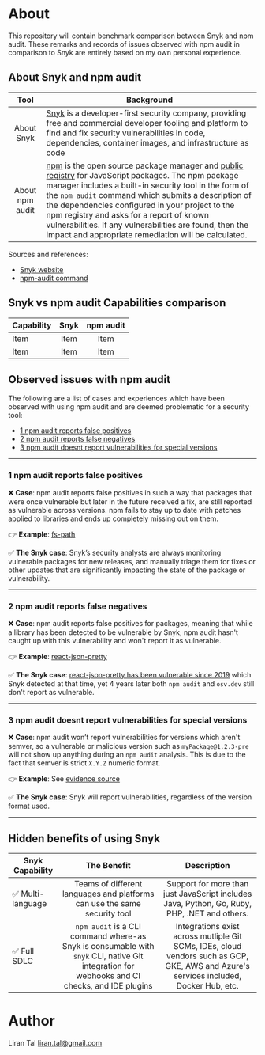 # About

This repository will contain benchmark comparison between Snyk and npm audit.
These remarks and records of issues observed with npm audit in comparison to Snyk
are entirely based on my own personal experience.

## About Snyk and npm audit

|       Tool      | Background     
| :-------------: | -------------- 
| About Snyk      | [Snyk](https://snyk.io) is a developer-first security company, providing free and commercial developer tooling and platform to find and fix security vulnerabilities in code, dependencies, container images, and infrastructure as code
| About npm audit | [npm](https://docs.npmjs.com/about-npm) is the open source package manager and [public registry](https://www.npmjs.com) for JavaScript packages. The npm package manager includes a built-in security tool in the form of the `npm audit` command which submits a description of the dependencies configured in your project to the npm registry and asks for a report of known vulnerabilities. If any vulnerabilities are found, then the impact and appropriate remediation will be calculated.

Sources and references:
- [Snyk website](https://snyk.io)
- [npm-audit command](https://docs.npmjs.com/cli/v9/commands/npm-audit)

## Snyk vs npm audit Capabilities comparison

| Capability    |       Snyk        |    npm audit    |
| ------------- | :---------------: | :-------------: |
| Item | Item | Item
| Item | Item | Item


## Observed issues with npm audit

The following are a list of cases and experiences which have been observed with using npm audit
and are deemed problematic for a security tool:

- [1 npm audit reports false positives](#1-npm-audit-reports-false-positives)
- [2 npm audit reports false negatives](#2-npm-audit-reports-false-negatives)
- [3 npm audit doesnt report vulnerabilities for special versions](#3-npm-audit-doesnt-report-vulnerabilities-for-special-versions)

---

### 1 npm audit reports false positives

❌ **Case**: npm audit reports false positives in such a way that packages that were once vulnerable but later
in the future received a fix, are still reported as vulnerable across versions. 
npm fails to stay up to date with patches applied to libraries and ends up completely missing out on them.

👉 **Example**: [fs-path](https://github.com/pillys/fs-path/pull/5)

✅ **The Snyk case**: Snyk’s security analysts are always monitoring vulnerable packages for new releases, 
and manually triage them for fixes or other updates that are significantly impacting the state of the package or vulnerability.

---

### 2 npm audit reports false negatives

❌ **Case**: npm audit reports false positives for packages, meaning that while a library has been detected to be vulnerable by Snyk,
npm audit hasn't caught up with this vulnerability and won't report it as vulnerable.

👉 **Example**: [react-json-pretty](https://snyk.io/advisor/npm-package/react-json-pretty)

✅ **The Snyk case**: [react-json-pretty has been vulnerable since 2019](https://security.snyk.io/package/npm/react-json-pretty) which
Snyk detected at that time, yet 4 years later both `npm audit` and `osv.dev` still don't report as vulnerable.

---

### 3 npm audit doesnt report vulnerabilities for special versions

❌ **Case**: npm audit won’t report vulnerabilities for versions which aren't semver, so a vulnerable or malicious version such as
`myPackage@1.2.3-pre` will not show up anything during an `npm audit` analysis. This is due to the fact that semver is strict `X.Y.Z`
numeric format.

👉 **Example**: See [evidence source](https://jfrog.com/blog/invisible-npm-malware-evading-security-checks-with-crafted-versions)

✅ **The Snyk case**: Snyk will report vulnerabilities, regardless of the version format used.

---

## Hidden benefits of using Snyk

| Snyk Capability       |    The Benefit    |    Description
| -------------         | :---------------: | :---------------: 
| ✅ Multi-language     | Teams of different languages and platforms can use the same security tool | Support for more than just JavaScript includes Java, Python, Go, Ruby, PHP, .NET and others.
| ✅ Full SDLC          | `npm audit` is a CLI command where-as Snyk is consumable with `snyk` CLI, native Git integration for webhooks and CI checks, and IDE plugins | Integrations exist across mutliple Git SCMs, IDEs, cloud vendors such as GCP, GKE, AWS and Azure's services included, Docker Hub, etc.


# Author

Liran Tal <liran.tal@gmail.com>
